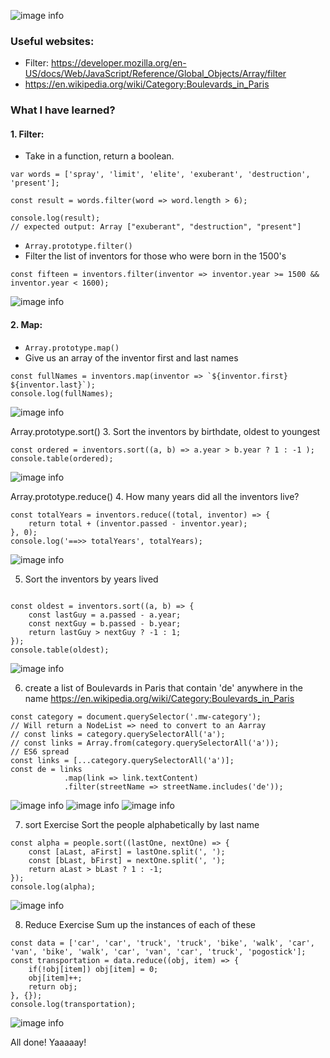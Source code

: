 ![image info](./asset/done.PNG)

### Useful websites:
- Filter: https://developer.mozilla.org/en-US/docs/Web/JavaScript/Reference/Global_Objects/Array/filter
- https://en.wikipedia.org/wiki/Category:Boulevards_in_Paris

### What I have learned?
#### 1. Filter: 
- Take in a function, return a boolean.
```
var words = ['spray', 'limit', 'elite', 'exuberant', 'destruction', 'present'];

const result = words.filter(word => word.length > 6);

console.log(result);
// expected output: Array ["exuberant", "destruction", "present"]
```
- `Array.prototype.filter()`
- Filter the list of inventors for those who were born in the 1500's
```
const fifteen = inventors.filter(inventor => inventor.year >= 1500 && inventor.year < 1600);
```
![image info](./asset/15.PNG)


#### 2. Map: 
- `Array.prototype.map()`
- Give us an array of the inventor first and last names
```
const fullNames = inventors.map(inventor => `${inventor.first} ${inventor.last}`);
console.log(fullNames);
```
![image info](./asset/fullnames.PNG)

Array.prototype.sort()
3. Sort the inventors by birthdate, oldest to youngest
```
const ordered = inventors.sort((a, b) => a.year > b.year ? 1 : -1 );
console.table(ordered);
```
![image info](./asset/ordered.PNG)

Array.prototype.reduce()
4. How many years did all the inventors live?
```
const totalYears = inventors.reduce((total, inventor) => {
    return total + (inventor.passed - inventor.year);
}, 0);
console.log('==>> totalYears', totalYears);
```
![image info](./asset/totalYears.PNG)

5. Sort the inventors by years lived
```

const oldest = inventors.sort((a, b) => {
    const lastGuy = a.passed - a.year;
    const nextGuy = b.passed - b.year;
    return lastGuy > nextGuy ? -1 : 1;
});
console.table(oldest);
```
![image info](./asset/oldest.PNG)


6. create a list of Boulevards in Paris that contain 'de' anywhere in the name
https://en.wikipedia.org/wiki/Category:Boulevards_in_Paris

```
const category = document.querySelector('.mw-category');
// Will return a NodeList => need to convert to an Aarray
// const links = category.querySelectorAll('a');
// const links = Array.from(category.querySelectorAll('a'));
// ES6 spread 
const links = [...category.querySelectorAll('a')];
const de = links
            .map(link => link.textContent)
            .filter(streetName => streetName.includes('de'));
```
![image info](./asset/de1.PNG)
![image info](./asset/de2.PNG)
![image info](./asset/de.PNG)

7. sort Exercise
Sort the people alphabetically by last name
```
const alpha = people.sort((lastOne, nextOne) => {
    const [aLast, aFirst] = lastOne.split(', ');
    const [bLast, bFirst] = nextOne.split(', ');
    return aLast > bLast ? 1 : -1;
});
console.log(alpha);
```
![image info](./asset/alphalog.PNG)



8. Reduce Exercise
Sum up the instances of each of these
```
const data = ['car', 'car', 'truck', 'truck', 'bike', 'walk', 'car', 
'van', 'bike', 'walk', 'car', 'van', 'car', 'truck', 'pogostick'];
const transportation = data.reduce((obj, item) => {
    if(!obj[item]) obj[item] = 0;
    obj[item]++;
    return obj;
}, {});
console.log(transportation);
```
![image info](./asset/transportation.PNG)



All done! Yaaaaay!
